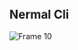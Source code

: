 ## Nermal Cli
![Frame 10](https://github.com/nermalcat69/nermal-cli/assets/73933669/f6a394c7-19da-4b9c-ae19-6f941276d10f)
